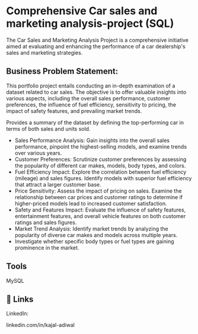 # Comprehensive Car sales and marketing analysis-project (SQL)

The Car Sales and Marketing Analysis Project is a comprehensive initiative aimed at evaluating and enhancing the performance of a car dealership's sales and marketing strategies. 

## Business Problem Statement:
This portfolio project entails conducting an in-depth examination of a dataset related to car sales. The objective is to offer valuable insights into various aspects, including the overall sales performance, customer preferences, the influence of fuel efficiency, sensitivity to pricing, the impact of safety features, and prevailing market trends.

Provides a summary of the dataset by defining the top-performing car in terms of both sales and units sold.
-  Sales Performance Analysis: Gain insights into the overall sales performance, pinpoint the highest-selling models, and examine trends over various years.
- Customer Preferences: Scrutinize customer preferences by assessing the popularity of different car makes, models, body types, and colors.
-  Fuel Efficiency Impact: Explore the correlation between fuel efficiency (mileage) and sales figures. Identify models with superior fuel efficiency that attract a larger customer base.
- Price Sensitivity: Assess the impact of pricing on sales. Examine the relationship between car prices and customer ratings to determine if higher-priced models lead to increased customer satisfaction.
- Safety and Features Impact: Evaluate the influence of safety features, entertainment features, and overall vehicle features on both customer ratings and sales figures.
- Market Trend Analysis: Identify market trends by analyzing the popularity of diverse car makes and models across multiple years.
- Investigate whether specific body types or fuel types are gaining prominence in the market.

## Tools
MySQL

## 🔗 Links

LinkedIn:

linkedin.com/in/kajal-adiwal
